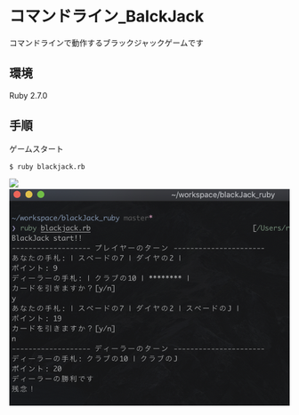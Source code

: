 # コマンドライン_BalckJack

コマンドラインで動作するブラックジャックゲームです

## 環境
Ruby 2.7.0

## 手順

ゲームスタート
```bash
$ ruby blackjack.rb
```
![](https://qiita-image-store.s3.ap-northeast-1.amazonaws.com/0/285374/7faba8db-bc50-1cb9-b2f4-8817bb963211.gif)
![](./image/blackjack.png)